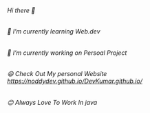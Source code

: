 ###### Hi there 👋
###### 🌱 I’m currently learning Web.dev 
###### 🔭 I’m currently working on Persoal Project
###### 😄 Check Out My personal Website https://noddydev.github.io/DevKumar.github.io/
###### 😊 Always Love To Work In java

